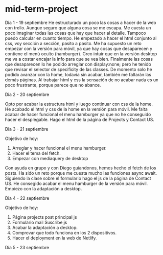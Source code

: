 # mid-term-project

Dia 1 - 19 septiembre
He estructurado un poco las cosas a hacer de la web con trello. Aunque seguro que alguna cosa se me escapa. Me cuesta un poco imaginar todas las cosas que hay que hacer al detalle. Tampoco puedo calcular en cuanto tiempo.
He empezado a hacer el html conjunto al css, voy sección a sección, pasito a pasito.
Me ha supuesto un reto empezar con la versión para móvil, ya que hay cosas que desaparecen y contiene el menú oculto (hamburger).
Creo intuir que en la versión desktop me va a costar encajar la info para que se vea bien.
Finalmente las cosas que desaparecen lo he podido arreglar con display:none; pero he tenido que revisar el selector de specificity de las classes.
De momento solo he podido avanzar con la home, todavia sin acabar, también me faltarán las demás páginas.
Al trabajar html y css la sensación de no acabar nada es un poco frustrante, porque parece que no abance.


Dia 2 - 20 septiembre

Opto por acabar la estructura html y luego continuar con css de la home.
He acabado el html y css de la home en la versión para móvil. Me falta acabar de hacer funcional el menu hamburger ya que no he conseguido hacer el desplegable.
Hago el html de la página de Projects y Contact US.


Dia 3 - 21 septiembre

Objetivo de hoy:
1. Arreglar y hacer funcional el menu hamburger.
2. Hacer el tema del fetch.
3. Empezar con mediaquery de desktop

Con ayuda en grupo y con Diego guiandonos, hemos hecho el fetch de los posts. Ha sido un reto porque me cuesta mucho las funciones async await.
Siguiendo la clase sobre el formulario hago el js de la página de Contact US.
He consegido acabar el menu hamburger de la versión para móvil.
Empiezo con la adaptación a desktop.


Dia 4 - 22 septiembre

Objetivo de hoy:
1. Página projects post principal js
2. Formulario mail Suscribe js
3. Acabar la adaptación a desktop.
4. Comprovar que todo funciona en los 2 dispositivos.
5. Hacer el deployment en la web de Netlify.


Dia 5 - 23 septiembre
